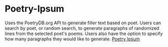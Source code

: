 # Poetry-Ipsum

Uses the PoetryDB.org API to generate filler text based on poet. Users can search by poet, or random search, to generate paragraphs of randomized lines from the selected poet's poems.
Users also have the option to specify how many paragraphs they would like to generate. 
[Poetry Ipsum](https://poetry-ipsum.firebaseapp.com/)
